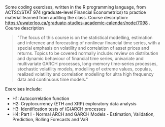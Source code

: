 Some coding exercises, written in the R programming language, from ACTSC/STAT 974 (graduate-level Financial Econometrics) to practice material learned from auditing the class. Course description: https://uwaterloo.ca/graduate-studies-academic-calendar/node/7098 . Course description
> "The focus of this course is on the statistical modelling, estimation and inference and forecasting of nonlinear financial time series, with a special emphasis on volatility and correlation of asset prices and returns. Topics to be covered normally include: review on distribution and dynamic behaviour of financial time series, univariate and multivariate GARCH processes, long-memory time-series processes, stochastic volatility models, modelling of extreme values, copulas, realized volatility and correlation modelling for ultra high frequency data and continuous time models."

Exercises include:
- H1: Autocorrelation function
- H2: Cryptocurrency (ETH and XRP) exploratory data analysis
- H3: Identification tests of (G)ARCH processes
- H4: Part I - Normal ARCH and GARCH Models - Estimation, Validation, Prediction, Rolling Forecasts and VaR
